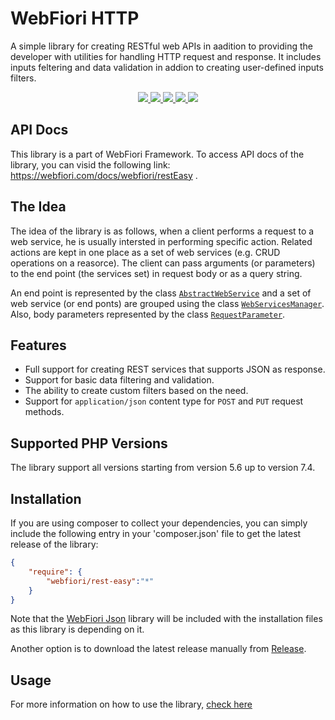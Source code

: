 # WebFiori HTTP
A simple library for creating RESTful web APIs in aadition to providing the developer with utilities for handling HTTP request and response. 
It includes inputs feltering and data validation in addion to creating user-defined inputs filters.

<p align="center">
  <a href="https://travis-ci.com/github/WebFiori/restEasy">
    <img src="https://travis-ci.com/WebFiori/restEasy.svg?branch=master">
  </a>
  <a href="https://codecov.io/gh/WebFiori/restEasy">
    <img src="https://codecov.io/gh/WebFiori/restEasy/branch/master/graph/badge.svg" />
  </a>
  <a href="https://sonarcloud.io/dashboard?id=WebFiori_restEasy">
      <img src="https://sonarcloud.io/api/project_badges/measure?project=WebFiori_restEasy&metric=alert_status" />
  </a>
  <a href="https://github.com/WebFiori/restEasy/releases">
      <img src="https://img.shields.io/github/release/WebFiori/restEasy.svg?label=latest" />
  </a>
  <a href="https://packagist.org/packages/webfiori/rest-easy ">
      <img src="https://img.shields.io/packagist/dt/webfiori/rest-easy?color=light-green">
  </a>
</p>

## API Docs
This library is a part of <a>WebFiori Framework</a>. To access API docs of the library, you can visid the following link: https://webfiori.com/docs/webfiori/restEasy .

## The Idea
The idea of the library is as follows, when a client performs a request to a web service, he is usually intersted in performing specific action. Related actions are kept in one place as a set of web services (e.g. CRUD operations on a reasorce). The client can pass arguments (or parameters) to the end point (the services set) in request body or as a query string.

An end point is represented by the class [`AbstractWebService`](https://webfiori.com/docs/webfiori/restEasy/AbstractWebService) and a set of web service (or end ponts) are grouped using the class [`WebServicesManager`](https://webfiori.com/docs/webfiori/restEasy/WebServicesManager). Also, body parameters represented by the class [`RequestParameter`](https://webfiori.com/docs/webfiori/restEasy/RequestParameter).

## Features
* Full support for creating REST services that supports JSON as response.
* Support for basic data filtering and validation.
* The ability to create custom filters based on the need.
* Support for `application/json` content type for `POST` and `PUT` request methods.

## Supported PHP Versions
The library support all versions starting from version 5.6 up to version 7.4.

## Installation
If you are using composer to collect your dependencies, you can simply include the following entry in your 'composer.json' file to get the latest release of the library:

``` json
{
    "require": {
        "webfiori/rest-easy":"*"
    }
}
```
Note that the <a href="https://github.com/usernane/jsonx">WebFiori Json</a> library will be included with the installation files as this library is depending on it. 

Another option is to download the latest release manually from <a href="https://github.com/usernane/restEasy/releases">Release</a>.

## Usage
For more information on how to use the library, [check here](https://github.com/usernane/wf-docs/blob/master/web-services.md)
